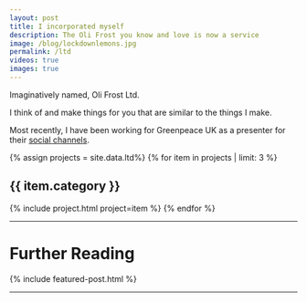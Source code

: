 ```yaml
---
layout: post
title: I incorporated myself
description: The Oli Frost you know and love is now a service
image: /blog/lockdownlemons.jpg
permalink: /ltd
videos: true
images: true
---
```


Imaginatively named, Oli Frost Ltd.

I think of and make things for you that are similar to the things I make.

Most recently, I have been working for Greenpeace UK as a presenter for their [social channels](https://www.tiktok.com/@greenpeaceuk/video/7112887411226529029?is_copy_url=1&is_from_webapp=v1&lang=en).

<div class="posts" markdown="0">
{% assign projects = site.data.ltd%}
{% for item in projects | limit: 3 %}
    <h2>{{ item.category }}</h2>
    {% include project.html project=item %}
{% endfor %}
</div>

---

# Further Reading

{% include featured-post.html %}

---
